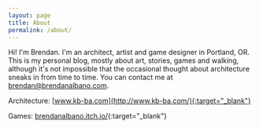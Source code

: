 ```yaml
---
layout: page
title: About
permalink: /about/
---
```


Hi! I'm Brendan. I'm an architect, artist and game designer in Portland, OR. This is my personal blog, mostly about art, stories, games and walking, although it's not impossible that the occasional thought about architecture sneaks in from time to time. You can contact me at [brendan@brendanalbano.com](mailto:brendan@brendanalbano.com).

Architecture: [www.kb-ba.com](http://www.kb-ba.com/){:target="_blank"}

Games: [brendanalbano.itch.io/](https://brendanalbano.itch.io/){:target="_blank"}
